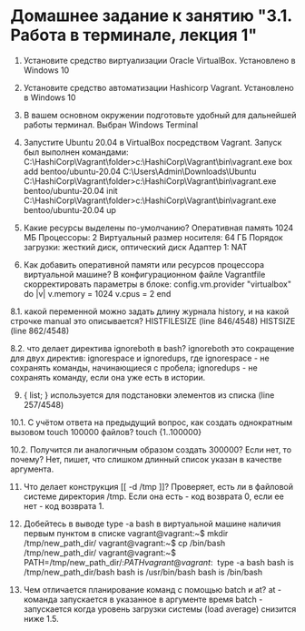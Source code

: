 # Домашнее задание к занятию "3.1. Работа в терминале, лекция 1"
1. Установите средство виртуализации Oracle VirtualBox.
Установлено в Windows 10

2. Установите средство автоматизации Hashicorp Vagrant.
Установлено в Windows 10

3. В вашем основном окружении подготовьте удобный для дальнейшей работы терминал.
Выбран Windows Terminal

4. Запустите Ubuntu 20.04 в VirtualBox посредством Vagrant.
Запуск был выполнен командами:
C:\HashiCorp\Vagrant\folder>c:\HashiCorp\Vagrant\bin\vagrant.exe box add bentoo/ubuntu-20.04 C:\Users\Admin\Downloads\Ubuntu
C:\HashiCorp\Vagrant\folder>c:\HashiCorp\Vagrant\bin\vagrant.exe bentoo/ubuntu-20.04 init
C:\HashiCorp\Vagrant\folder>c:\HashiCorp\Vagrant\bin\vagrant.exe bentoo/ubuntu-20.04 up

5. Какие ресурсы выделены по-умолчанию?
Оперативная память 1024 МБ
Процессоры: 2
Виртуальный размер носителя: 64 ГБ
Порядок загрузки: жесткий диск, оптический диск
Адаптер 1: NAT

6. Как добавить оперативной памяти или ресурсов процессора виртуальной машине?
В конфигурационном файле Vagrantfile скорректировать параметры в блоке:
config.vm.provider "virtualbox" do |v|
  v.memory = 1024
  v.cpus = 2
end

8.1. какой переменной можно задать длину журнала history, и на какой строчке manual это описывается?
HISTFILESIZE (line 846/4548)
HISTSIZE (line 862/4548)

8.2. что делает директива ignoreboth в bash?
ignoreboth это сокращение для двух директив: ignorespace и ignoredups, где 
    ignorespace - не сохранять команды, начинающиеся с пробела;
    ignoredups - не сохранять команду, если она уже есть в истории.

9. { list; } используется для подстановки элементов из списка
(line 257/4548)

10.1.  С учётом ответа на предыдущий вопрос, как создать однократным вызовом touch 100000 файлов?
touch {1..100000}

10.2. Получится ли аналогичным образом создать 300000? Если нет, то почему?
Нет, пишет, что слишком длинный список указан в качестве аргумента.

11. Что делает конструкция [[ -d /tmp ]]?
Проверяет, есть ли в файловой системе директория /tmp. Если она есть - код возврата 0, если ее нет - код возврата 1.

12. Добейтесь в выводе type -a bash в виртуальной машине наличия первым пунктом в списке
vagrant@vagrant:~$ mkdir /tmp/new_path_dir/
vagrant@vagrant:~$ cp /bin/bash /tmp/new_path_dir/
vagrant@vagrant:~$ PATH=/tmp/new_path_dir/:$PATH
vagrant@vagrant:~$ type -a bash
bash is /tmp/new_path_dir/bash
bash is /usr/bin/bash
bash is /bin/bash

13. Чем отличается планирование команд с помощью batch и at?
at - команда запускается в указанное в аргументе время
batch - запускается когда уровень загрузки системы (load average) снизится ниже 1.5.

